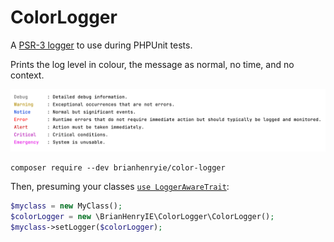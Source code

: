 # ColorLogger

A [PSR-3 logger](https://www.php-fig.org/psr/psr-3/) to use during PHPUnit tests.

Prints the log level in colour, the message as normal, no time, and no context.

![Wonderful, wonderful colours](./assets/screenshot-1.png "Printed logs with colour")

```
composer require --dev brianhenryie/color-logger
```

Then, presuming your classes [`use LoggerAwareTrait`](https://github.com/php-fig/log/blob/master/Psr/Log/LoggerAwareTrait.php):

```php
$myclass = new MyClass();
$colorLogger = new \BrianHenryIE\ColorLogger\ColorLogger();
$myclass->setLogger($colorLogger);
```
